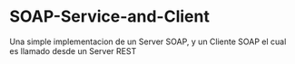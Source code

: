 # SOAP-Service-and-Client
Una simple implementacion de un Server SOAP, y un Cliente SOAP el cual es llamado desde un Server REST
